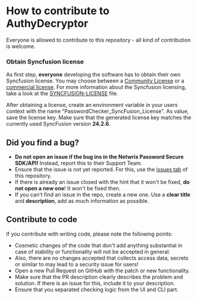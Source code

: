 # How to contribute to AuthyDecryptor

Everyone is allowed to contribute to this repository - all kind of contribution is welcome.

### Obtain Syncfusion license
As first step, **everyone** developing the software has to obtain their own Syncfusion license. You may choose between a [Community License](https://www.syncfusion.com/products/communitylicense) or a [commercial license](https://www.syncfusion.com/sales/teamlicense). For more information about the Syncfusion licensing, take a look at the [SYNCFUSION-LICENSE](SYNCFUSION-LICENSE) file.

After obtaining a license, create an environment variable in your users context with the name "PasswordChecker_SyncFusion_License". As value, save the license key. Make sure that the generated license key matches the currently used SyncFusion version **24.2.6**.

## Did you find a bug?
* **Do not open an issue if the bug ins in the Netwrix Password Secure SDK/API!** Instead, report this to their Support Team.
* Ensure that the issue is not yet reported. For this, use the [issues tab](https://github.com/florian-berger/AuthyDecryptor/issues) of this repository.
* If there is already an issue closed with the hint that it won't be fixed, **do not open a new one**! It won't be fixed then.
* If you can't find an issue in the repo, create a new one. Use a **clear title** and **description**, add as much information as possible.

## Contribute to code
If you contribute with writing code, please note the following points:
* Cosmetic changes of the code that don't add anything substantial in case of stability or functionality will not be accepted in general.
* Also, there are no changes accepted that collects access data, secrets or similar to may lead to a security issue for users!
* Open a new Pull Request on GitHub with the patch or new functionality.
* Make sure that the PR description clearly describes the problem and solution. If there is an issue for this, include it to your description.
* Ensure that you separated checking logic from the UI and CLI part.